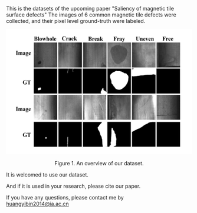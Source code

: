 This is the datasets of the upcoming paper "Saliency of magnetic tile surface defects" 
The images of 6 common magnetic tile defects were collected, and their pixel level ground-truth were labeled.

<center> 

![dataset](./dataset.jpg) 



Figure 1. An overview of our dataset.


</center> 
It is welcomed to use our dataset. 

And if it is used in your research, please cite our paper. 


If you have any questions, please contact me by  
 [huangyibin2014@ia.ac.cn](huangyibin2014@ia.ac.cn)
